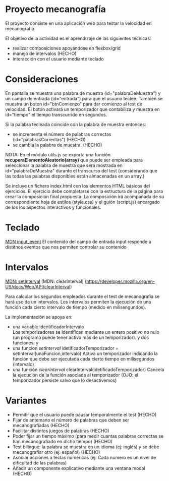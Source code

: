 # Proyecto mecanografía

El proyecto consiste en una aplicación web para testar la velocidad en mecanografía.

El objetivo de la actividad es el aprendizaje de las siguientes técnicas:

- realizar composiciones apoyándose en flexbox/grid
- manejo de intervalos                                          (HECHO)
- interacción con el usuario mediante teclado

# Consideraciones

En pantalla se muestra una palabra de muestra (id="palabraDeMuestra") y un campo de entrada (id="entrada") para que el usuario teclee. También se muestra un boton id="btnComienzo" para dar comienzo al test de velocidad. El botón activará un temporizador
que contabiliza y muestra en id="tiempo" el tiempo transcurrido en segundos.

Si la palabra tecleada coincide con la palabra de muestra entonces:

- se incrementa el número de palabras correctas (id="palabrasCorrectas")         (HECHO)
- se cambia la palabra de muestra.                                               (HECHO)

NOTA: En el módulo utils.js se exporta una función **recuperaElementoAleatorio(array)** que puede ser empleada para seleccionar la palabra de muestra que será mostrada en id="palabraDeMuestra" durante el transcurso del test (considerando que las todas las palabras disponibles están almacenadas en un array.)

Se incluye un fichero index.html con los elementos HTML básicos del ejercicios. El ejercicio debe completarse con la estructura de la página para crear la composición final propuesta.
La composición irá acompañada de su correspondiente hoja de estilos (style.css) y el guión (script.js) encargado de los los aspectos interactivos y funcionales.

# Teclado

[MDN input_event](https://developer.mozilla.org/en-US/docs/Web/API/HTMLElement/input_event)
El contenido del campo de entrada input responde a distitnos eventos que nos permiten controlar su contenido

# Intervalos

[MDN: setInterval](https://developer.mozilla.org/en-US/docs/Web/API/setInterval)
[MDN: clearInterval] (https://developer.mozilla.org/en-US/docs/Web/API/clearInterval)

Para calcular los segundos empleados durante el test de mecanografia se hará uso de un intervalos.
Los intervalos permiten la ejecución de una función cada cierto intervalo de tiempo (medido en milisengundos).

La implementación se apoya en:

- una variable identificadorIntervalo  
   Los temporizadores se identifican mediante un entero positivo no nulo
  (un programa puede tener activo más de un temporizador). y dos funciones: y
- una funcion _setInterval_ idetificadorTemporizador = setInterval(unaFuncion,intervalo)
  Activa un temporizador indicando la función que debe ser ejecutada cada cierto tiempo en milisegundos (intervalo)
- una función _clearInterval_ clearInterval(idetificadoTemporizador)
  Cancela la ejecución de la función asociada al temporizador (OJO: el temporizador persiste salvo que lo desactivemos)

# Variantes

- Permitir que el usuario puede pausar temporalmente el test                                                    (HECHO)
- Fijar de antemano el número de palabras que deben ser mecanografiadas                                         (HECHO)
- Facilitar distintos juegos de palabras                                                                        (HECHO)
- Poder fijar un tiempo máximo (para medir cuantas palabras correctas se han mecanografiado en dicho tiempo)    (HECHO)
- Test bilingue: la palabra se muestra en un idioma (ej: inglés) y se debe mecanografiar otro (ej: español)     (HECHO)
- Asociar acciones a teclas numéricas (ej: Cada número es un nivel de dificultad de las palabras)
- Añadir un componente explicativo mediante una ventana modal                                                   (HECHO)

